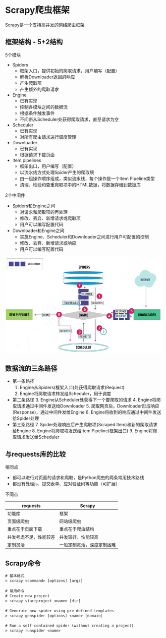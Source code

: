 # Scrapy爬虫框架

Scrapy是一个支持高并发的网络爬虫框架

## 框架结构 - 5+2结构

5个模块
- Spiders 
    - 框架入口，提供初始的爬取请求，用户编写（配置）
    - 解析Downloader返回的响应
    - 产生爬取项
    - 产生额外的爬取请求
- Engine 
    - 已有实现
    - 控制各模块之间的数据流
    - 根据条件触发事件
    - 不间断从Scheduler处获得爬取请求，直至请求为空
- Scheduler 
    - 已有实现
    - 对所有爬虫请求进行调度管理
- Downloader 
    - 已有实现
    - 根据请求下载页面
- Item pipelines 
    - 框架出口，用户编写（配置）
    - 以流水线方式处理Spider产生的爬取项
    - 由一组操作顺序组成，类似流水线，每个操作是一个Item Pipeline类型
    - 清理、检验和查重爬取项中的HTML数据，将数据存储到数据库

2个中间件
- Spiders和Engine之间
    - 对请求和爬取项的再处理
    - 修改、丢弃、新增请求或爬取项
    - 用户可以编写配置代码
- Downloader和Engine之间
    - 实施Engine、Scheduler和Downloader之间进行用户可配置的控制
    - 修改、丢弃、新增请求或响应
    - 用户可以编写配置代码

![Scrapy框架结构](scrapy-structure.jpg)

## 数据流的三条路径

- 第一条路径
    1. Engine从Spiders(框架入口)处获得爬取请求(Request)
    2. Engine将爬取请求转发给Scheduler，用于调度
- 第二条路径
    3. Engine从Scheduler处获得下一个要爬取的请求
    4. Engine将爬取请求通过中间件发送给Downloader
    5. 爬取网页后，Downloader形成响应(Response)，通过中间件发给Engine
    6. Engine将收到的响应通过中间件发送给Spider处理
- 第三条路径
    7. Spider处理响应后产生爬取项(Scraped Item)和新的爬取请求给Engine
    8. Engine将爬取项发送给Item Pipeline(框架出口)
    9. Engine将爬取请求发送给Scheduler

## 与requests库的比较

相同点
- 都可以进行对页面的请求和爬取，是Python爬虫的两条常用技术路线
- 都没有处理js、提交表单、应对验证码等功能（可扩展）

不同点

| requests | Scrapy |
| --- | --- |
| 功能库 | 框架 |
| 页面级爬虫 | 网站级爬虫 |
| 重点在于页面下载 | 重点在于爬虫结构 |
| 并发考虑不足，性能较差 | 并发较好，性能较高 |
| 定制灵活 | 一般定制灵活，深度定制困难 |

## Scrapy命令

```
# 基本格式
> scrapy <command> [options] [args]

# 常用命令
# Create new project
> scrapy startproject <name> [dir]

# Generate new spider using pre-defined templates
> scrapy genspider [options] <name> [domain]

# Run a self-contained spider (without creating a project)
> scrapy runspider <name>
```
